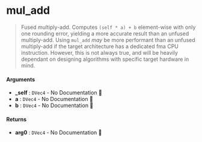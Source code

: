 # mul\_add

>  Fused multiply-add. Computes `(self * a) + b` element-wise with only one rounding
>  error, yielding a more accurate result than an unfused multiply-add.
>  Using `mul_add` *may* be more performant than an unfused multiply-add if the target
>  architecture has a dedicated fma CPU instruction. However, this is not always true,
>  and will be heavily dependant on designing algorithms with specific target hardware in
>  mind.

#### Arguments

- **\_self** : `DVec4` \- No Documentation 🚧
- **a** : `DVec4` \- No Documentation 🚧
- **b** : `DVec4` \- No Documentation 🚧

#### Returns

- **arg0** : `DVec4` \- No Documentation 🚧